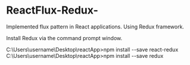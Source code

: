 # ReactFlux-Redux-
Implemented flux pattern in React applications. Using Redux framework. 

Install Redux via the command prompt window.

C:\Users\username\Desktop\reactApp>npm install --save react-redux
C:\Users\username\Desktop\reactApp>npm install --save redux
